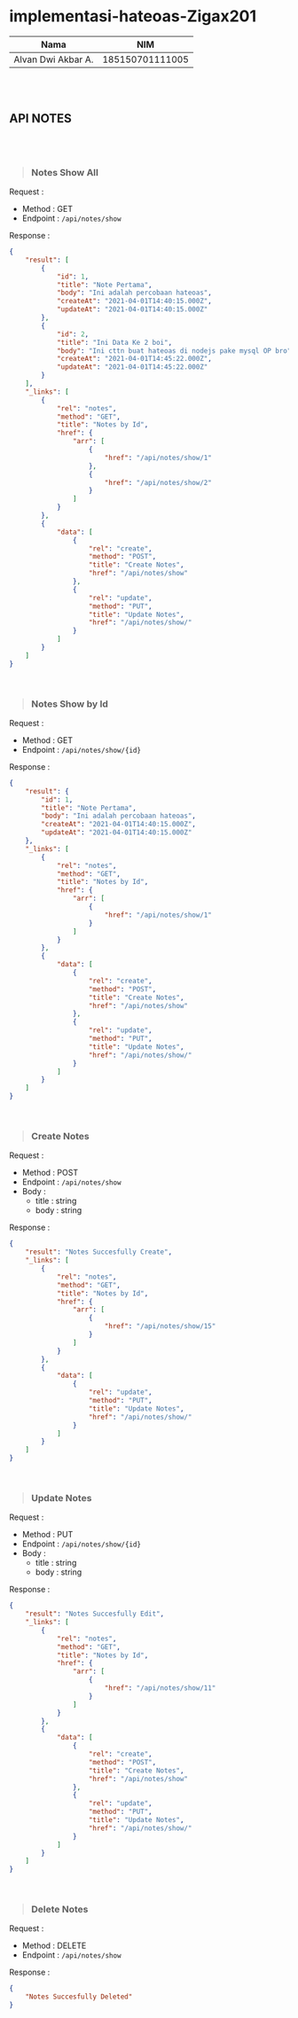 # implementasi-hateoas-Zigax201

| Nama | NIM |
| --- | ----------- |
| Alvan Dwi Akbar A. | 185150701111005 |

<br>
<br>

## API NOTES

<br>
<br>

>### Notes Show All

Request :

-   Method : GET
-   Endpoint : `/api/notes/show`

Response :

```json
{
    "result": [
        {
            "id": 1,
            "title": "Note Pertama",
            "body": "Ini adalah percobaan hateoas",
            "createAt": "2021-04-01T14:40:15.000Z",
            "updateAt": "2021-04-01T14:40:15.000Z"
        },
        {
            "id": 2,
            "title": "Ini Data Ke 2 boi",
            "body": "Ini cttn buat hateoas di nodejs pake mysql OP bro",
            "createAt": "2021-04-01T14:45:22.000Z",
            "updateAt": "2021-04-01T14:45:22.000Z"
        }
    ],
    "_links": [
        {
            "rel": "notes",
            "method": "GET",
            "title": "Notes by Id",
            "href": {
                "arr": [
                    {
                        "href": "/api/notes/show/1"
                    },
                    {
                        "href": "/api/notes/show/2"
                    }
                ]
            }
        },
        {
            "data": [
                {
                    "rel": "create",
                    "method": "POST",
                    "title": "Create Notes",
                    "href": "/api/notes/show"
                },
                {
                    "rel": "update",
                    "method": "PUT",
                    "title": "Update Notes",
                    "href": "/api/notes/show/"
                }
            ]
        }
    ]
}
```

<br>

>### Notes Show by Id

Request :

-   Method : GET
-   Endpoint : `/api/notes/show/{id}`

Response :

```json
{
    "result": {
        "id": 1,
        "title": "Note Pertama",
        "body": "Ini adalah percobaan hateoas",
        "createAt": "2021-04-01T14:40:15.000Z",
        "updateAt": "2021-04-01T14:40:15.000Z"
    },
    "_links": [
        {
            "rel": "notes",
            "method": "GET",
            "title": "Notes by Id",
            "href": {
                "arr": [
                    {
                        "href": "/api/notes/show/1"
                    }
                ]
            }
        },
        {
            "data": [
                {
                    "rel": "create",
                    "method": "POST",
                    "title": "Create Notes",
                    "href": "/api/notes/show"
                },
                {
                    "rel": "update",
                    "method": "PUT",
                    "title": "Update Notes",
                    "href": "/api/notes/show/"
                }
            ]
        }
    ]
}
```

<br>

>### Create Notes

Request :

-   Method : POST
-   Endpoint : `/api/notes/show`
-   Body :
    -   title : string
    -   body : string

Response :

```json
{
    "result": "Notes Succesfully Create",
    "_links": [
        {
            "rel": "notes",
            "method": "GET",
            "title": "Notes by Id",
            "href": {
                "arr": [
                    {
                        "href": "/api/notes/show/15"
                    }
                ]
            }
        },
        {
            "data": [
                {
                    "rel": "update",
                    "method": "PUT",
                    "title": "Update Notes",
                    "href": "/api/notes/show/"
                }
            ]
        }
    ]
}
```

<br>

>### Update Notes

Request :

-   Method : PUT
-   Endpoint : `/api/notes/show/{id}`
-   Body :
    -   title : string
    -   body : string

Response :

```json
{
    "result": "Notes Succesfully Edit",
    "_links": [
        {
            "rel": "notes",
            "method": "GET",
            "title": "Notes by Id",
            "href": {
                "arr": [
                    {
                        "href": "/api/notes/show/11"
                    }
                ]
            }
        },
        {
            "data": [
                {
                    "rel": "create",
                    "method": "POST",
                    "title": "Create Notes",
                    "href": "/api/notes/show"
                },
                {
                    "rel": "update",
                    "method": "PUT",
                    "title": "Update Notes",
                    "href": "/api/notes/show/"
                }
            ]
        }
    ]
}
```

<br>

>### Delete Notes

Request :

-   Method : DELETE
-   Endpoint : `/api/notes/show`
  
Response :

```json
{
    "Notes Succesfully Deleted"
}
```
